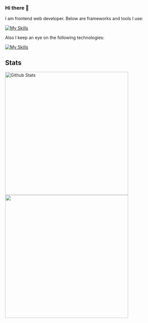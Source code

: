 ### Hi there 👋

I am frontend web developer. Below are frameworks and tools I use:

[![My Skills](https://skillicons.dev/icons?i=html,css,sass,js,ts,react,vue,vite,vscode,figma,postman,md,github,stackoverflow,discord)](https://skillicons.dev)

Also I keep an eye on the following technologies:

[![My Skills](https://skillicons.dev/icons?i=arduino,rust,dotnet)](https://skillicons.dev)

## Stats

<a href="https://github.com/tastyteadev/">
    <img width="400" src="https://github-readme-stats.vercel.app/api?username=tastyteadev&show_icons=true&theme=shades-of-purple" alt="Github Stats" />
</a>
<br/>
<a href="https://github.com/tastyteadev/">
    <img width="400" src="https://github-readme-stats.vercel.app/api/top-langs/?username=tastyteadev&theme=shades-of-purple&layout=compact&alt="Top Languages" />
</a>


<!--
**tastyteadev/tastyteadev** is a ✨ _special_ ✨ repository because its `README.md` (this file) appears on your GitHub profile.

Here are some ideas to get you started:

- 🔭 I’m currently working on ...
- 🌱 I’m currently learning ...
- 👯 I’m looking to collaborate on ...
- 🤔 I’m looking for help with ...
- 💬 Ask me about ...
- 📫 How to reach me: ...
- 😄 Pronouns: ...
- ⚡ Fun fact: ...
-->
